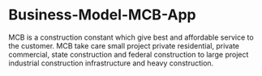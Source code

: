 # Business-Model-MCB-App
MCB is a construction constant which give best and affordable service to the customer.  MCB take care small project  private residential, private commercial, state construction and federal construction to large project  industrial construction infrastructure and heavy construction.
